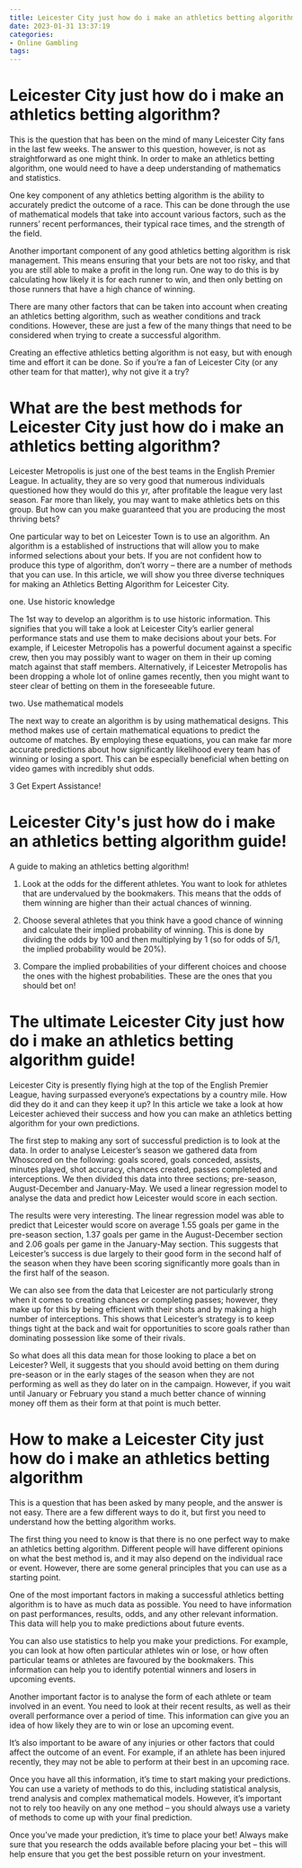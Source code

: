 ```yaml
---
title: Leicester City just how do i make an athletics betting algorithm
date: 2023-01-31 13:37:19
categories:
- Online Gambling
tags:
---
```



#  Leicester City just how do i make an athletics betting algorithm?

This is the question that has been on the mind of many Leicester City fans in the last few weeks. The answer to this question, however, is not as straightforward as one might think. In order to make an athletics betting algorithm, one would need to have a deep understanding of mathematics and statistics.

One key component of any athletics betting algorithm is the ability to accurately predict the outcome of a race. This can be done through the use of mathematical models that take into account various factors, such as the runners’ recent performances, their typical race times, and the strength of the field.

Another important component of any good athletics betting algorithm is risk management. This means ensuring that your bets are not too risky, and that you are still able to make a profit in the long run. One way to do this is by calculating how likely it is for each runner to win, and then only betting on those runners that have a high chance of winning.

There are many other factors that can be taken into account when creating an athletics betting algorithm, such as weather conditions and track conditions. However, these are just a few of the many things that need to be considered when trying to create a successful algorithm.

Creating an effective athletics betting algorithm is not easy, but with enough time and effort it can be done. So if you’re a fan of Leicester City (or any other team for that matter), why not give it a try?

#  What are the best methods for Leicester City just how do i make an athletics betting algorithm?

Leicester Metropolis is just one of the best teams in the English Premier League. In actuality, they are so very good that numerous individuals questioned how they would do this yr, after profitable the league very last season. Far more than likely, you may want to make athletics bets on this group. But how can you make guaranteed that you are producing the most thriving bets?

One particular way to bet on Leicester Town is to use an algorithm. An algorithm is a established of instructions that will allow you to make informed selections about your bets. If you are not confident how to produce this type of algorithm, don’t worry – there are a number of methods that you can use. In this article, we will show you three diverse techniques for making an Athletics Betting Algorithm for Leicester City.

one. Use historic knowledge

The 1st way to develop an algorithm is to use historic information. This signifies that you will take a look at Leicester City’s earlier general performance stats and use them to make decisions about your bets. For example, if Leicester Metropolis has a powerful document against a specific crew, then you may possibly want to wager on them in their up coming match against that staff members. Alternatively, if Leicester Metropolis has been dropping a whole lot of online games recently, then you might want to steer clear of betting on them in the foreseeable future.

two. Use mathematical models

The next way to create an algorithm is by using mathematical designs. This method makes use of certain mathematical equations to predict the outcome of matches. By employing these equations, you can make far more accurate predictions about how significantly likelihood every team has of winning or losing a sport. This can be especially beneficial when betting on video games with incredibly shut odds.

3 Get Expert Assistance!

#  Leicester City's just how do i make an athletics betting algorithm guide!

A guide to making an athletics betting algorithm!

1. Look at the odds for the different athletes. You want to look for athletes that are undervalued by the bookmakers. This means that the odds of them winning are higher than their actual chances of winning.

2. Choose several athletes that you think have a good chance of winning and calculate their implied probability of winning. This is done by dividing the odds by 100 and then multiplying by 1 (so for odds of 5/1, the implied probability would be 20%).

3. Compare the implied probabilities of your different choices and choose the ones with the highest probabilities. These are the ones that you should bet on!

#  The ultimate Leicester City just how do i make an athletics betting algorithm guide!

Leicester City is presently flying high at the top of the English Premier League, having surpassed everyone’s expectations by a country mile. How did they do it and can they keep it up? In this article we take a look at how Leicester achieved their success and how you can make an athletics betting algorithm for your own predictions.

The first step to making any sort of successful prediction is to look at the data. In order to analyse Leicester’s season we gathered data from Whoscored on the following: goals scored, goals conceded, assists, minutes played, shot accuracy, chances created, passes completed and interceptions. We then divided this data into three sections; pre-season, August-December and January-May. We used a linear regression model to analyse the data and predict how Leicester would score in each section.

The results were very interesting. The linear regression model was able to predict that Leicester would score on average 1.55 goals per game in the pre-season section, 1.37 goals per game in the August-December section and 2.06 goals per game in the January-May section. This suggests that Leicester’s success is due largely to their good form in the second half of the season when they have been scoring significantly more goals than in the first half of the season.

We can also see from the data that Leicester are not particularly strong when it comes to creating chances or completing passes; however, they make up for this by being efficient with their shots and by making a high number of interceptions. This shows that Leicester’s strategy is to keep things tight at the back and wait for opportunities to score goals rather than dominating possession like some of their rivals.

So what does all this data mean for those looking to place a bet on Leicester? Well, it suggests that you should avoid betting on them during pre-season or in the early stages of the season when they are not performing as well as they do later on in the campaign. However, if you wait until January or February you stand a much better chance of winning money off them as their form at that point is much better.

#  How to make a Leicester City just how do i make an athletics betting algorithm

This is a question that has been asked by many people, and the answer is not easy. There are a few different ways to do it, but first you need to understand how the betting algorithm works.

The first thing you need to know is that there is no one perfect way to make an athletics betting algorithm. Different people will have different opinions on what the best method is, and it may also depend on the individual race or event. However, there are some general principles that you can use as a starting point.

One of the most important factors in making a successful athletics betting algorithm is to have as much data as possible. You need to have information on past performances, results, odds, and any other relevant information. This data will help you to make predictions about future events.

You can also use statistics to help you make your predictions. For example, you can look at how often particular athletes win or lose, or how often particular teams or athletes are favoured by the bookmakers. This information can help you to identify potential winners and losers in upcoming events.

Another important factor is to analyse the form of each athlete or team involved in an event. You need to look at their recent results, as well as their overall performance over a period of time. This information can give you an idea of how likely they are to win or lose an upcoming event.

It’s also important to be aware of any injuries or other factors that could affect the outcome of an event. For example, if an athlete has been injured recently, they may not be able to perform at their best in an upcoming race.

Once you have all this information, it’s time to start making your predictions. You can use a variety of methods to do this, including statistical analysis, trend analysis and complex mathematical models. However, it’s important not to rely too heavily on any one method – you should always use a variety of methods to come up with your final prediction.

Once you’ve made your prediction, it’s time to place your bet! Always make sure that you research the odds available before placing your bet – this will help ensure that you get the best possible return on your investment.
